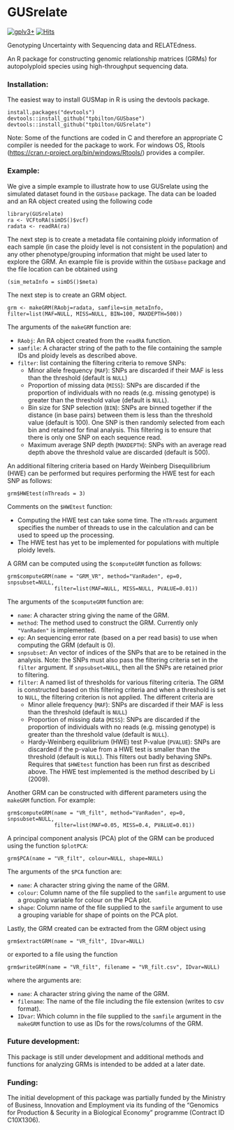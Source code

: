 # GUSrelate

[![gplv3+](https://img.shields.io/badge/license-GPLv3-blue.svg)](https://www.gnu.org/licenses/gpl.html) [![Hits](https://hits.seeyoufarm.com/api/count/incr/badge.svg?url=https%3A%2F%2Fgithub.com%2Ftpbilton%2FGUSrelate&count_bg=%2379C83D&title_bg=%23555555&icon=&icon_color=%23E7E7E7&title=hits&edge_flat=false)](https://hits.seeyoufarm.com)

Genotyping Uncertainty with Sequencing data and RELATEdness.

An R package for constructing genomic relationship matrices (GRMs) for autopolyploid species using high-throughput sequencing data.

### Installation:

The easiest way to install GUSMap in R is using the devtools package.

```
install.packages("devtools")
devtools::install_github("tpbilton/GUSbase")
devtools::install_github("tpbilton/GUSrelate")
```

Note: Some of the functions are coded in C and therefore an appropriate C compiler is needed for the package to work. For windows OS, Rtools (https://cran.r-project.org/bin/windows/Rtools/) provides a compiler.

### Example:

We give a simple example to illustrate how to use GUSrelate using the simulated dataset 
found in the `GUSbase` package. The data can be loaded and an RA object created using the following code
```
library(GUSrelate)
ra <- VCFtoRA(simDS()$vcf)
radata <- readRA(ra)
```

The next step is to create a metadata file containing ploidy information of each sample (in case the ploidy level is not consistent in the population) and any other phenotype/grouping information that might be used later to explore the GRM. An example file is provide within the `GUSbase` package and the file location can be obtained using
```
(sim_metaInfo = simDS()$meta)
```

The next step is to create an GRM object.
```
grm <- makeGRM(RAobj=radata, samfile=sim_metaInfo, filter=list(MAF=NULL, MISS=NULL, BIN=100, MAXDEPTH=500))
```
The arguments of the `makeGRM` function are:

* `RAobj`: An RA object created from the `readRA` function.
* `samfile`: A character string of the path to the file containing the sample IDs and ploidy levels as described above.
* `filter`: list containing the filtering criteria to remove SNPs:
  * Minor allele frequency (`MAF`): SNPs are discarded if their MAF is less than the threshold (default is `NULL`) 
  * Proportion of missing data (`MISS`): SNPs are discarded if the proportion of individuals with no reads (e.g. missing genotype) is greater than the threshold value (default is `NULL`).
  * Bin size for SNP selection (`BIN`): SNPs are binned together if the distance (in base pairs) between them is less than the threshold value (default is 100). One SNP is then randomly selected from each bin and retained for final analysis. This filtering is to ensure that there is only one SNP on each sequence read.
  - Maximum average SNP depth (`MAXDEPTH`): SNPs with an average read depth above the threshold value are discarded (default is 500).

An additional filtering criteria based on Hardy Weinberg Disequilibrium (HWE) can be performed but requires performing the HWE test for each SNP as follows:
```
grm$HWEtest(nThreads = 3)
```
Comments on the `$HWEtest` function:

* Computing the HWE test can take some time. The `nThreads` argument specifies the number of threads to use in the calculation and can be used to speed up the processing.
* The HWE test has yet to be implemented for populations with multiple ploidy levels.

A GRM can be computed using the `$computeGRM` function as follows:
```
grm$computeGRM(name = "GRM_VR", method="VanRaden", ep=0, snpsubset=NULL, 
               filter=list(MAF=NULL, MISS=NULL, PVALUE=0.01))
```
The arguments of the `$computeGRM` function are:

* `name`: A character string giving the name of the GRM.
* `method`: The method used to construct the GRM. Currently only `"VanRaden"` is implemented.
* `ep`: An sequencing error rate (based on a per read basis) to use when computing the GRM (default is 0). 
* `snpsubset`: An vector of indices of the SNPs that are to be retained in the analysis. Note: the SNPs must also pass the filtering criteria set in the `filter` argument. If `snpsubset=NULL`, then all the SNPs are retained prior to filtering.
* `filter`: A named list of thresholds for various filtering criteria. The GRM is constructed based on this filtering criteria and when a threshold is set to `NULL`, the filtering criterion is not applied. The different criteria are
  * Minor allele frequency (`MAF`): SNPs are discarded if their MAF is less than the threshold (default is `NULL`) 
  * Proportion of missing data (`MISS`): SNPs are discarded if the proportion of individuals with no reads (e.g. missing genotype) is greater than the threshold value (default is `NULL`).
  * Hardy-Weinberg equilibrium (HWE) test P-value (`PVALUE`): SNPs are discarded if the p-value from a HWE test is smaller than the threshold (default is `NULL`). This filters out badly behaving SNPs. Requires that `$HWEtest` function has been run first as described above. The HWE test implemented is the method described by Li (2009).

Another GRM can be constructed with different parameters using the `makeGRM` function. For example:
```
grm$computeGRM(name = "VR_filt", method="VanRaden", ep=0, snpsubset=NULL,
               filter=list(MAF=0.05, MISS=0.4, PVALUE=0.01))
```

A principal component analysis (PCA) plot of the GRM can be produced using the function `$plotPCA`:
```
grm$PCA(name = "VR_filt", colour=NULL, shape=NULL) 
```
The arguments of the `$PCA` function are:
* `name`: A character string giving the name of the GRM.
* `colour`: Column name of the file supplied to the `samfile` argument to use a grouping variable for colour on the PCA plot.
* `shape`: Column name of the file supplied to the `samfile` argument to use a grouping variable for shape of points on the PCA plot.

Lastly, the GRM created can be extracted from the GRM object using
```
grm$extractGRM(name = "VR_filt", IDvar=NULL)
```
or exported to a file using the function
```
grm$writeGRM(name = "VR_filt", filename = "VR_filt.csv", IDvar=NULL)
```
where the arguments are:

* `name`: A character string giving the name of the GRM.
* `filename`: The name of the file including the file extension (writes to csv format).
* `IDvar`: Which column in the file supplied to the `samfile` argument in the `makeGRM` function to use as IDs for the rows/columns of the GRM.

### Future development:

This package is still under development and additional methods and functions for analyzing GRMs is intended to be added at a later date.

### Funding:
The initial development of this package was partially funded by the Ministry of Business, Innovation and Employment via its funding of the “Genomics for Production & Security in a Biological Economy” programme (Contract ID C10X1306).
